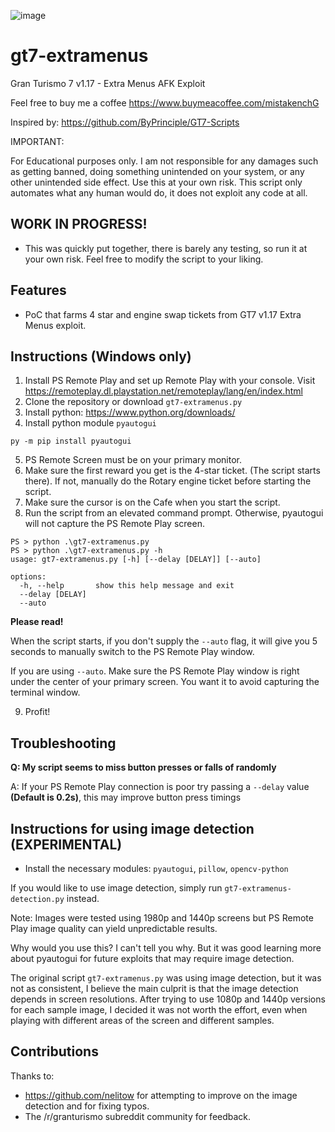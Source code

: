 ![image](https://user-images.githubusercontent.com/108235690/175868206-c31cdd18-0a09-4d4f-b311-07a8202acfa5.png)

# gt7-extramenus
Gran Turismo 7 v1.17 - Extra Menus AFK Exploit

Feel free to buy me a coffee https://www.buymeacoffee.com/mistakenchG

Inspired by: https://github.com/ByPrinciple/GT7-Scripts

IMPORTANT:

For Educational purposes only. I am not responsible for any damages such as getting banned, doing something unintended on your system, or any other unintended side effect. Use this at your own risk. This script only automates what any human would do, it does not exploit any code at all.

## WORK IN PROGRESS!
- This was quickly put together, there is barely any testing, so run it at your own risk. Feel free to modify the script to your liking.

## Features
- PoC that farms 4 star and engine swap tickets from GT7 v1.17 Extra Menus exploit.

## Instructions (Windows only)

1. Install PS Remote Play and set up Remote Play with your console. Visit https://remoteplay.dl.playstation.net/remoteplay/lang/en/index.html
2. Clone the repository or download `gt7-extramenus.py`
3. Install python: https://www.python.org/downloads/ 
4. Install python module `pyautogui`
```
py -m pip install pyautogui
```
5. PS Remote Screen must be on your primary monitor.
6. Make sure the first reward you get is the 4-star ticket. (The script starts there). If not, manually do the Rotary engine ticket before starting the script.
7. Make sure the cursor is on the Cafe when you start the script.
8. Run the script from an elevated command prompt. Otherwise, pyautogui will not capture the PS Remote Play screen.

```
PS > python .\gt7-extramenus.py
PS > python .\gt7-extramenus.py -h
usage: gt7-extramenus.py [-h] [--delay [DELAY]] [--auto]

options:
  -h, --help       show this help message and exit
  --delay [DELAY]
  --auto
```
**Please read!**

When the script starts, if you don't supply the `--auto` flag, it will give you 5 seconds to manually switch to the PS Remote Play window. 

If you are using `--auto`. Make sure the PS Remote Play window is right under the center of your primary screen. You want it to avoid capturing the terminal window.

9. Profit!

## Troubleshooting

**Q: My script seems to miss button presses or falls of randomly**

A: If your PS Remote Play connection is poor try passing a `--delay` value **(Default is 0.2s)**, this may improve button press timings

## Instructions for using image detection (EXPERIMENTAL)

- Install the necessary modules: `pyautogui`, `pillow`, `opencv-python`

If you would like to use image detection, simply run `gt7-extramenus-detection.py` instead.

Note: Images were tested using 1980p and 1440p screens but PS Remote Play image quality can yield unpredictable results.

Why would you use this? I can't tell you why. But it was good learning more about pyautogui for future exploits that may require image detection.

The original script `gt7-extramenus.py` was using image detection, but it was not as consistent, I believe the main culprit is that the image detection depends in screen resolutions. After trying to use 1080p and 1440p versions for each sample image, I decided it was not worth the effort, even when playing with different areas of the screen and different samples.

## Contributions

Thanks to:
- https://github.com/nelitow for attempting to improve on the image detection and for fixing typos.
- The /r/granturismo subreddit community for feedback.

